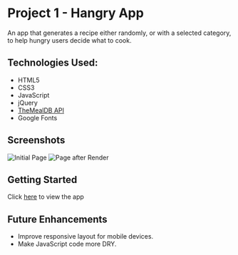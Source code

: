 # Project 1 - Hangry App
An app that generates a recipe either randomly, or with a selected category, to help hungry users decide what to cook.

## Technologies Used:
- HTML5
- CSS3
- JavaScript
- jQuery
- [TheMealDB API](https://www.themealdb.com/api.php)
- Google Fonts

## Screenshots

![Initial Page](https://raw.githubusercontent.com/cocampo0915/Project-1-Web-App/master/img/wireframe1.PNG)
![Page after Render](https://raw.githubusercontent.com/cocampo0915/Project-1-Web-App/master/img/wireframe2.PNG)

## Getting Started
Click [here](https://cocampo0915.github.io/Project-1-Web-App/) to view the app

## Future Enhancements
- Improve responsive layout for mobile devices.
- Make JavaScript code more DRY.
